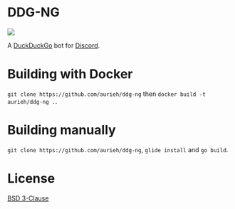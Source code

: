 # DDG-NG
![](https://travis-ci.org/aurieh/ddg-ng.svg?branch=master)

A [DuckDuckGo](https://duckduckgo.com) bot for [Discord](https://discordapp.com).

# Building with Docker
`git clone https://github.com/aurieh/ddg-ng` then `docker build -t aurieh/ddg-ng .`.

# Building manually
`git clone https://github.com/aurieh/ddg-ng`, `glide install` and `go build`.

# License
[BSD 3-Clause](./LICENSE)
